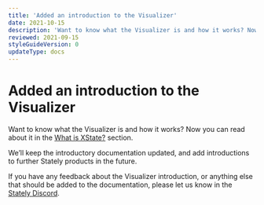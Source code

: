 ```yaml
---
title: 'Added an introduction to the Visualizer'
date: 2021-10-15
description: 'Want to know what the Visualizer is and how it works? Now you can read about it in the dedication section: What is XState?'
reviewed: 2021-09-15
styleGuideVersion: 0
updateType: docs
---
```


# Added an introduction to the Visualizer

Want to know what the Visualizer is and how it works? Now you can read about it in the [What is XState?](./docs/visualizer) section.

We’ll keep the introductory documentation updated, and add introductions to further Stately products in the future.

If you have any feedback about the Visualizer introduction, or anything else that should be added to the documentation, please let us know in the [Stately Discord](https://discord.gg/xstate).
